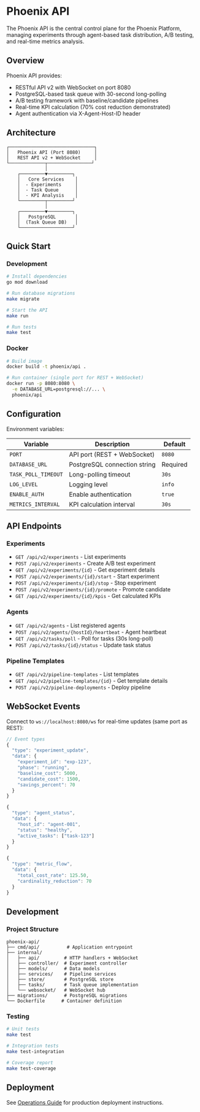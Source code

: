 # Phoenix API

The Phoenix API is the central control plane for the Phoenix Platform, managing experiments through agent-based task distribution, A/B testing, and real-time metrics analysis.

## Overview

Phoenix API provides:
- RESTful API v2 with WebSocket on port 8080
- PostgreSQL-based task queue with 30-second long-polling
- A/B testing framework with baseline/candidate pipelines
- Real-time KPI calculation (70% cost reduction demonstrated)
- Agent authentication via X-Agent-Host-ID header

## Architecture

```
┌───────────────────────────────┐
│   Phoenix API (Port 8080)     │
│   REST API v2 + WebSocket     │
└─────────────┬────────────────┘
              │
    ┌─────────▼─────────┐
    │   Core Services    │
    │  - Experiments     │
    │  - Task Queue      │
    │  - KPI Analysis    │
    └─────────┬─────────┘
              │
    ┌─────────▼─────────┐
    │   PostgreSQL       │
    │  (Task Queue DB)   │
    └───────────────────┘
```

## Quick Start

### Development

```bash
# Install dependencies
go mod download

# Run database migrations
make migrate

# Start the API
make run

# Run tests
make test
```

### Docker

```bash
# Build image
docker build -t phoenix/api .

# Run container (single port for REST + WebSocket)
docker run -p 8080:8080 \
  -e DATABASE_URL=postgresql://... \
  phoenix/api
```

## Configuration

Environment variables:

| Variable | Description | Default |
|----------|-------------|---------|
| `PORT` | API port (REST + WebSocket) | `8080` |
| `DATABASE_URL` | PostgreSQL connection string | Required |
| `TASK_POLL_TIMEOUT` | Long-polling timeout | `30s` |
| `LOG_LEVEL` | Logging level | `info` |
| `ENABLE_AUTH` | Enable authentication | `true` |
| `METRICS_INTERVAL` | KPI calculation interval | `30s` |

## API Endpoints

### Experiments
- `GET /api/v2/experiments` - List experiments
- `POST /api/v2/experiments` - Create A/B test experiment
- `GET /api/v2/experiments/{id}` - Get experiment details
- `POST /api/v2/experiments/{id}/start` - Start experiment
- `POST /api/v2/experiments/{id}/stop` - Stop experiment
- `POST /api/v2/experiments/{id}/promote` - Promote candidate
- `GET /api/v2/experiments/{id}/kpis` - Get calculated KPIs

### Agents
- `GET /api/v2/agents` - List registered agents
- `POST /api/v2/agents/{hostId}/heartbeat` - Agent heartbeat
- `GET /api/v2/tasks/poll` - Poll for tasks (30s long-poll)
- `POST /api/v2/tasks/{id}/status` - Update task status

### Pipeline Templates
- `GET /api/v2/pipeline-templates` - List templates
- `GET /api/v2/pipeline-templates/{id}` - Get template details
- `POST /api/v2/pipeline-deployments` - Deploy pipeline

## WebSocket Events

Connect to `ws://localhost:8080/ws` for real-time updates (same port as REST):

```javascript
// Event types
{
  "type": "experiment_update",
  "data": { 
    "experiment_id": "exp-123", 
    "phase": "running",
    "baseline_cost": 5000,
    "candidate_cost": 1500,
    "savings_percent": 70
  }
}

{
  "type": "agent_status", 
  "data": { 
    "host_id": "agent-001", 
    "status": "healthy",
    "active_tasks": ["task-123"]
  }
}

{
  "type": "metric_flow",
  "data": { 
    "total_cost_rate": 125.50,
    "cardinality_reduction": 70
  }
}
```

## Development

### Project Structure

```
phoenix-api/
├── cmd/api/          # Application entrypoint
├── internal/
│   ├── api/         # HTTP handlers + WebSocket
│   ├── controller/  # Experiment controller
│   ├── models/      # Data models
│   ├── services/    # Pipeline services
│   ├── store/       # PostgreSQL store
│   ├── tasks/       # Task queue implementation
│   └── websocket/   # WebSocket hub
├── migrations/      # PostgreSQL migrations
└── Dockerfile      # Container definition
```

### Testing

```bash
# Unit tests
make test

# Integration tests
make test-integration

# Coverage report
make test-coverage
```

## Deployment

See [Operations Guide](../../docs/operations/OPERATIONS_GUIDE_COMPLETE.md) for production deployment instructions.